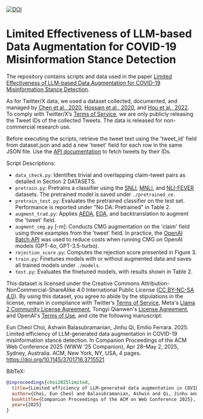[![DOI](https://zenodo.org/badge/DOI/10.5281/zenodo.14883814.svg)](https://doi.org/10.5281/zenodo.14883814)
# Limited Effectiveness of LLM-based Data Augmentation for COVID-19 Misinformation Stance Detection

The repository contains scripts and data used in the paper [Limited Effectiveness of LLM-based Data Augmentation for COVID-19 Misinformation Stance Detection](https://doi.org/10.1145/3701716.3715521).

As for Twitter/X data, we used a dataset collected, documented, and managed by [Chen et al., 2020](https://github.com/echen102/COVID-19-TweetIDs), [Hossain et al., 2020](https://github.com/ucinlp/covid19-data), and [Hou et al., 2022](https://github.com/yanfangh/covid-rumor-stance). To comply with Twitter/X’s [Terms of Service](https://developer.twitter.com/en/developer-terms/agreement-and-policy), we are only publicly releasing the Tweet IDs of the collected Tweets. The data is released for non-commercial research use. 

Before executing the scripts, retrieve the tweet text using the 'tweet_id' field from dataset.json and add a new 'tweet' field for each row in the same JSON file. Use the [API documentation](https://docs.x.com/x-api/posts/post-lookup-by-post-id) to fetch tweets by their IDs.

Script Descriptions:

- `data_check.py`: Identifies trivial and overlapping claim-tweet pairs as detailed in Section 2 DATASETS.
- `pretrain.py`: Pretrains a classifier using the [SNLI](https://huggingface.co/datasets/stanfordnlp/snli), [MNLI](https://huggingface.co/datasets/nyu-mll/multi_nli), and [NLI-FEVER](https://huggingface.co/datasets/pietrolesci/nli_fever) datasets. The pretrained model is saved under `./pretrained_ce`.
- `pretrain_test.py`: Evaluates the pretrained classifier on the test set. Performance is reported under "No DA: Pretrained" in Table 2.
- `augment_trad.py`: Applies [AEDA](https://github.com/akkarimi/aeda_nlp), [EDA](https://github.com/jasonwei20/eda_nlp), and backtranslation to augment the 'tweet' field.
- `augment_cmg.py` [-m]: Conducts CMG augmentation on the 'claim' field using three examples from the 'tweet' field. In practice, the [OpenAI Batch API](https://platform.openai.com/docs/guides/batch) was used to reduce costs when running CMG on OpenAI models (GPT-4o, GPT-3.5-turbo).
- `rejection_score.py`: Computes the rejection score presented in Figure 3.
- `train.py`: Finetunes models with or without augmented data and saves all trained models under `./models`.
- `test.py`: Evaluates the finetuned models, with results shown in Table 2.

This dataset is licensed under the Creative Commons Attribution-NonCommercial-ShareAlike 4.0 International Public License ([CC BY-NC-SA 4.0](https://creativecommons.org/licenses/by-nc-sa/4.0/)). By using this dataset, you agree to abide by the stipulations in the license, remain in compliance with Twitter’s [Terms of Service](https://developer.twitter.com/en/developer-terms/agreement-and-policy), Meta's [Llama 2 Community License Agreement](https://ai.meta.com/llama/license/), Tongyi Qianwen's [License Agreement](https://github.com/QwenLM/Qwen/blob/main/Tongyi%20Qianwen%20LICENSE%20AGREEMENT), and OpenAI's [Terms of Use](https://openai.com/policies/terms-of-use), and cite the following manuscript: 

Eun Cheol Choi, Ashwin Balasubramanian, Jinhu Qi, Emilio Ferrara. 2025. Limited efficiency of LLM-generated data augmentation in COVID-19 misinformation stance detection. In Companion Proceedings of the ACM Web Conference 2025 (WWW ’25 Companion), Apr 28–May 2, 2025, Sydney, Australia. ACM, New York, NY, USA, 4 pages. https://doi.org/10.1145/3701716.3715521

BibTeX:
```bibtex
@inproceedings{choi2025limited,
  title={Limited efficiency of LLM-generated data augmentation in COVID-19 misinformation stance detection},
  author={Choi, Eun Cheol and Balasubramanian, Ashwin and Qi, Jinhu and Ferrara, Emilio},
  booktitle={Companion Proceedings of the ACM on Web Conference 2025},
  year={2025}
}
```
